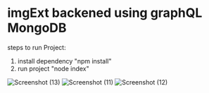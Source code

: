 # imgExt backened using graphQL MongoDB

steps to run Project:

1. install dependency "npm install"
2. run project "node index"

![Screenshot (13)](https://user-images.githubusercontent.com/38523309/85263786-50f76380-b48d-11ea-88ac-ee5367959007.png)
![Screenshot (11)](https://user-images.githubusercontent.com/38523309/85263792-5359bd80-b48d-11ea-80ca-c2d9e05d1580.png)
![Screenshot (12)](https://user-images.githubusercontent.com/38523309/85263797-53f25400-b48d-11ea-97ef-d2417a76e4a4.png)

